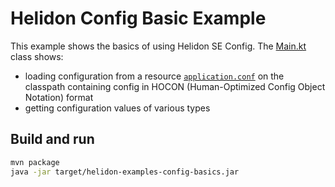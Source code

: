 # Helidon Config Basic Example

This example shows the basics of using Helidon SE Config. The
[Main.kt](src/main/kotlin/io/helidon/kotlin/config/examples/basics/Main.kt) class shows:

* loading configuration from a resource 
[`application.conf`](./src/main/resources/application.conf) on the classpath 
containing config in HOCON (Human-Optimized Config Object Notation) format
* getting configuration values of various types

## Build and run

```bash
mvn package
java -jar target/helidon-examples-config-basics.jar
```
